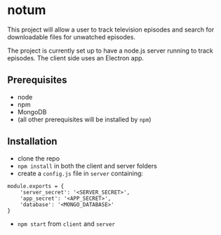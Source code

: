 # notum

This project will allow a user to track television episodes and search for downloadable files for unwatched episodes.

The project is currently set up to have a node.js server running to track episodes. The client side uses an Electron app.

## Prerequisites

 - node
 - npm
 - MongoDB
 - (all other prerequisites will be installed by `npm`)

## Installation
- clone the repo
- `npm install` in both the client and server folders
- create a `config.js` file in `server` containing:
```
module.exports = {
	'server_secret': '<SERVER_SECRET>',
	'app_secret': '<APP_SECRET>',
	'database': '<MONGO_DATABASE>'
}
```
- `npm start` from `client` and `server`

